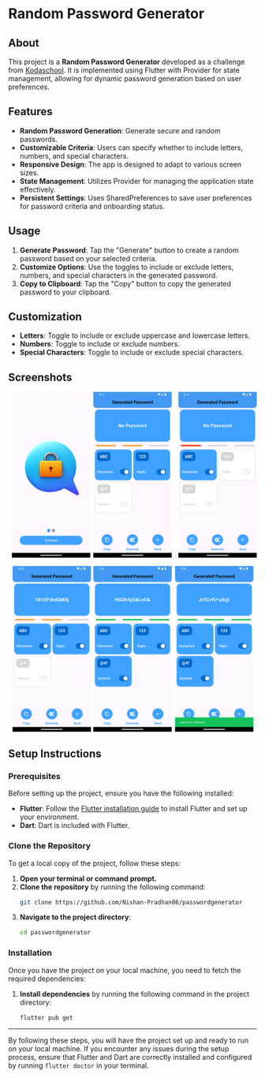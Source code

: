 # Random Password Generator

## About

This project is a **Random Password Generator** developed as a challenge from [Kodaschool](https://kodaschool.com/challenges/password-generator/65533e8aafffe611529ef892). It is implemented using Flutter with Provider for state management, allowing for dynamic password generation based on user preferences.

## Features

- **Random Password Generation**: Generate secure and random passwords.
- **Customizable Criteria**: Users can specify whether to include letters, numbers, and special characters.
- **Responsive Design**: The app is designed to adapt to various screen sizes.
- **State Management**: Utilizes Provider for managing the application state effectively.
- **Persistent Settings**: Uses SharedPreferences to save user preferences for password criteria and onboarding status.

## Usage

1. **Generate Password**: Tap the "Generate" button to create a random password based on your selected criteria.
2. **Customize Options**: Use the toggles to include or exclude letters, numbers, and special characters in the generated password.
3. **Copy to Clipboard**: Tap the "Copy" button to copy the generated password to your clipboard.

## Customization

- **Letters**: Toggle to include or exclude uppercase and lowercase letters.
- **Numbers**: Toggle to include or exclude numbers.
- **Special Characters**: Toggle to include or exclude special characters.
## Screenshots
![App Screenshot](https://github.com/Nishan-Pradhan06/passwordgenerator/blob/main/assets/demo/ss1.png)

![App Screenshot](https://github.com/Nishan-Pradhan06/passwordgenerator/blob/main/assets/demo/ss2.png)



## Setup Instructions

### Prerequisites

Before setting up the project, ensure you have the following installed:

- **Flutter**: Follow the [Flutter installation guide](https://flutter.dev/docs/get-started/install) to install Flutter and set up your environment.
- **Dart**: Dart is included with Flutter.

### Clone the Repository

To get a local copy of the project, follow these steps:

1. **Open your terminal or command prompt.**
2. **Clone the repository** by running the following command:
    ```bash
    git clone https://github.com/Nishan-Pradhan06/passwordgenerator
    ```
3. **Navigate to the project directory**:
    ```bash
    cd passwordgenerator
    ```

### Installation

Once you have the project on your local machine, you need to fetch the required dependencies:

1. **Install dependencies** by running the following command in the project directory:
    ```bash
    flutter pub get
    ```

---

By following these steps, you will have the project set up and ready to run on your local machine. If you encounter any issues during the setup process, ensure that Flutter and Dart are correctly installed and configured by running `flutter doctor` in your terminal.
